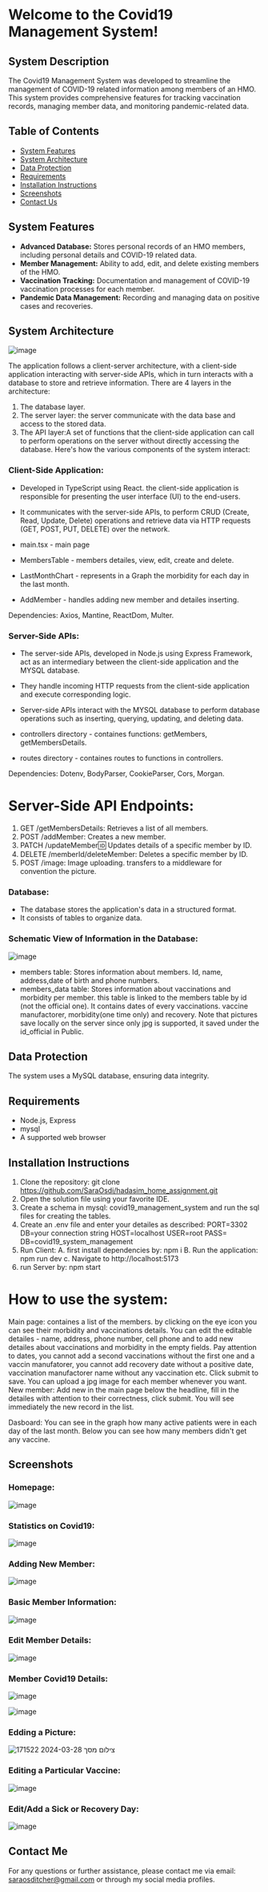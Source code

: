 # Welcome to the Covid19 Management System!

## System Description

The Covid19 Management System was developed to streamline the management of COVID-19 related information among members of an HMO. This system provides comprehensive features for tracking vaccination records, managing member data, and monitoring pandemic-related data.

## Table of Contents
- [System Features](#system-features)
- [System Architecture](#system-architecture)
- [Data Protection](#data-protection)
- [Requirements](#requirements)
- [Installation Instructions](#installation-instructions)
- [Screenshots](#screenshots)
- [Contact Us](#contact-us)

## System Features

- **Advanced Database:** Stores personal records of an HMO members, including personal details and COVID-19 related data.
- **Member Management:** Ability to add, edit, and delete existing members of the HMO.
- **Vaccination Tracking:** Documentation and management of COVID-19 vaccination processes for each member.
- **Pandemic Data Management:** Recording and managing data on positive cases and recoveries.

## System Architecture

![image](https://github.com/SaraOsdi/hadasim_home_assignment/assets/144591438/6e37af9a-50fd-4a30-84b2-45a45f31bd74)

The application follows a client-server architecture, with a client-side application interacting with server-side APIs, which in turn interacts with a database to store and retrieve information. 
There are 4 layers in the architecture: 
1. The database layer. 
2. The server layer: the server communicate with the data base and access to the stored data.
3. The API layer:A set of functions that the client-side application can call to perform operations on the server without directly accessing the database.
Here's how the various components of the system interact:

### Client-Side Application:

- Developed in TypeScript using React. the client-side application is responsible for presenting the user interface (UI) to the end-users.
- It communicates with the server-side APIs, to perform CRUD (Create, Read, Update, Delete) operations and retrieve data via HTTP requests (GET, POST, PUT, DELETE) over the network.

- main.tsx - main page
- MembersTable - members detailes, view, edit, create and delete.
- LastMonthChart - represents in a Graph the morbidity for each day in the last month.
- AddMember - handles adding new member and detailes inserting.

Dependencies:
Axios, Mantine, ReactDom, Multer.


### Server-Side APIs:

- The server-side APIs, developed in Node.js using Express Framework, act as an intermediary between the client-side application and the MYSQL database.
- They handle incoming HTTP requests from the client-side application and execute corresponding logic.
- Server-side APIs interact with the MYSQL database to perform database operations such as inserting, querying, updating, and deleting data.

- controllers directory - containes functions: getMembers, getMembersDetails.
- routes directory - containes routes to functions in controllers.

Dependencies:
Dotenv, BodyParser, CookieParser, Cors, Morgan.


# Server-Side API Endpoints: 
1. GET /getMembersDetails: Retrieves a list of all members.
2. POST /addMember: Creates a new member.
3. PATCH /updateMember:id: Updates details of a specific member by ID.
4. DELETE /memberId/deleteMember: Deletes a specific member by ID.
5. POST /image: Image uploading. transfers to a middleware for convention the picture.



### Database:

- The database stores the application's data in a structured format.
- It consists of tables to organize data.

### Schematic View of Information in the Database:
![image](https://github.com/SaraOsdi/hadasim_home_assignment/assets/144591438/94e907cd-5491-4c68-86f1-0a0ac41067a4)

- members table: Stores information about members.
Id, name, address,date of birth and phone numbers.
- members_data table: Stores information about vaccinations and morbidity per member. this table is linked to the members table by id (not the official one). It contains dates of every vaccinations. vaccine manufactorer, morbidity(one time only) and recovery.
Note that pictures save locally on the server since only jpg is supported, it saved under the id_official in Public.




## Data Protection

The system uses a MySQL database, ensuring data integrity.

## Requirements

- Node.js, Express
- mysql
- A supported web browser

## Installation Instructions

1. Clone the repository: git clone https://github.com/SaraOsdi/hadasim_home_assignment.git
2. Open the solution file using your favorite IDE.
3. Create a schema in mysql: covid19_management_system and run the sql files for creating the tables.
4. Create an .env file and enter your detailes as described:
    PORT=3302
    DB=your connection string
    HOST=localhost
    USER=root
    PASS=
    DB=covid19_system_management
5. Run Client: 
    A. first install dependencies by: npm i
    B. Run the application: npm run dev
    c. Navigate to http://localhost:5173
6. run Server by: npm start

# How to use the system: 

Main page: containes a list of the members. by clicking on the eye icon you can see their morbidity and vaccinations details.
You can edit the editable detailes - name, address, phone number, cell phone and to add new detailes about vaccinations and morbidity in the empty fields.
Pay attention to dates, you cannot add a second vaccinations without the first one and a vaccin manufatorer, you cannot add recovery date without a positive date, vaccination manufactorer name without any vaccination etc.
Click submit to save.
You can upload a jpg image for each member whenever you want.
New member: Add new in the main page below the headline, fill in the detailes with attention to their correctness, click submit.
You will see immediately the new record in the list.


Dasboard:
You can see in the graph how many active patients were in each day of the last month.
Below you can see how many members didn't get any vaccine.


## Screenshots

### Homepage:
![image](https://github.com/SaraOsdi/hadasim_home_assignment/assets/144591438/dfdf4cb8-d66f-4e0e-aa9a-716053ec9b7e)



### Statistics on Covid19:
![image](https://github.com/SaraOsdi/hadasim_home_assignment/assets/144591438/5e938f28-95bd-4508-b0f7-51fdf28fe2b0)



### Adding New Member:
![image](https://github.com/SaraOsdi/hadasim_home_assignment/assets/144591438/7215be26-063c-49dd-ab60-85b1047cad3b)



### Basic Member Information:
![image](https://github.com/SaraOsdi/hadasim_home_assignment/assets/144591438/13ae0c56-4a2a-48e1-8521-d35f87823920)



### Edit Member Details:
![image](https://github.com/SaraOsdi/hadasim_home_assignment/assets/144591438/8bb5cce9-52a1-42b4-b142-b92f1c39b88b)



### Member Covid19 Details:
![image](https://github.com/SaraOsdi/hadasim_home_assignment/assets/144591438/423447d1-5a90-452f-8c92-12a1be1cfb90)

![image](https://github.com/SaraOsdi/hadasim_home_assignment/assets/144591438/9cab7965-9088-487f-956e-93f57e2e7b4d)



### Edding a Picture:
![צילום מסך 2024-03-28 171522](https://github.com/SaraOsdi/hadasim_home_assignment/assets/144591438/4f912e4d-c488-424b-89f5-4960c0760806)




### Editing a Particular Vaccine:
![image](https://github.com/SaraOsdi/hadasim_home_assignment/assets/144591438/be51baca-d566-4574-9929-ba7acbdc5ed2)



### Edit/Add a Sick or Recovery Day:
![image](https://github.com/SaraOsdi/hadasim_home_assignment/assets/144591438/06a3d7e0-e148-467a-b753-cc1a97c24ecc)



## Contact Me

For any questions or further assistance, please contact me via email: saraosditcher@gmail.com or through my social media profiles.
